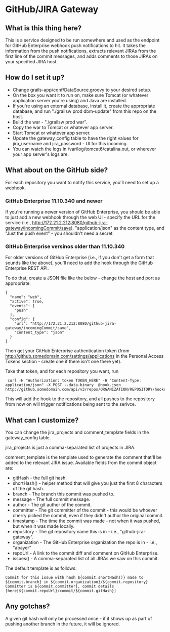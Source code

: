 # GitHub/JIRA Gateway

## What is this thing here?

This is a service designed to be run somewhere and used as the
endpoint for GitHub Enterprise webhook push notifications to hit. It
takes the information from the push notifications, extracts relevant
JIRAs from the first line of the commit messages, and adds comments to
those JIRAs on your specified JIRA host.

## How do I set it up?

* Change grails-app/conf/DataSource.groovy to your desired setup.
* On the box you want it to run on, make sure Tomcat (or whatever
application server you're using) and Java are installed.
* If you're using an external database, install it, create the
appropriate database, and run "./grailsw prod dbm-update" from this repo
on the host.
* Build the war - "./grailsw prod war".
* Copy the war to Tomcat or whatever app server.
* Start Tomcat or whatever app server.
* Update the gateway_config table to have the right values for
jira_username and jira_password - UI for this incoming.
* You can watch the logs in /var/log/tomcat6/catalina.out, or wherever
your app server's logs are.

## What about on the GitHub side?

For each repository you want to notify this service, you'll need to
set up a webhook.

### GitHub Enterprise 11.10.340 and newer

If you're running a newer version of GitHub Enterprise, you should be
able to just add a new webhook through the web UI - specify the URL
for the service (i.e.,
http://172.21.2.212:8080/github-jira-gateway/incomingCommit/save),
"application/json" as the content type, and "Just the push event" -
you shouldn't need a secret.

### GitHub Enterprise versinos older than 11.10.340

For older versions of GitHub Enterprise (i.e., if you don't get a form
that sounds like the above), you'll need to add the hook through the
GitHub Enterprise REST API.

To do that, create a JSON file like the below - change the host and
port as appropriate:

    {
      "name": "web",
      "active": true,
      "events": [
        "push"
      ],
      "config": {
        "url": "http://172.21.2.212:8080/github-jira-gateway/incomingCommit/save",
        "content_type": "json"
      }
    }

Then get your GitHub Enterprise authentication token (from
http://github.somedomain.com/settings/applications in the Personal
Access Tokens section - create one if there isn't one there yet).

Take that token, and for each repository you want, run

     curl -H "Authorization: token TOKEN_HERE" -H "Content-Type: application/json" -X POST --data-binary  @hook.json http://github.somedomain.com/api/v3/repos/ORGANIZATION/REPOSITORY/hooks

This will add the hook to the repository, and all pushes to the
repository from now on will trigger notifications being sent to the
serivce.

## What can I customize?

You can change the jira_projects and comment_template fields in the
gateway_config table.

jira_projects is just a comma-separated list of projects in JIRA.

comment_template is the template used to generate the comment that'll
be added to the relevant JIRA issue. Available fields from the commit
object are:

* gitHash - the full git hash.
* shortHash() - helper method that will give you just the first 8
characters of the git hash.
* branch - The branch this commit was pushed to.
* message - The full commit message.
* author - The git author of the commit.
* committer - The git committer of the commit - this would be whoever
cherry picked the commit, even if they didn't author the original commit.
* timestamp - The time the commit was made - not when it was pushed,
but when it was made locally.
* repository - The git repository name this is in - i.e., "github-jira-gateway".
* organization - The GitHub Enterprise organization the repo is in -
i.e., "abayer"
* repoUrl - A link to the commit diff and comment on GitHub Enterprise.
* issues() - A comma-separated list of all JIRAs we saw on this commit.


The default template is as follows:

    Commit for this issue with hash ${commit.shortHash()} made to ${commit.branch} in ${commit.organization}/${commit.repository}
    Committer is ${commit.committer}, commit details [here|${commit.repoUrl}/commit/${commit.gitHash}]

## Any gotchas?

A given git hash will only be processed once - if it shows up as part
of pushing another branch in the future, it will be ignored.
